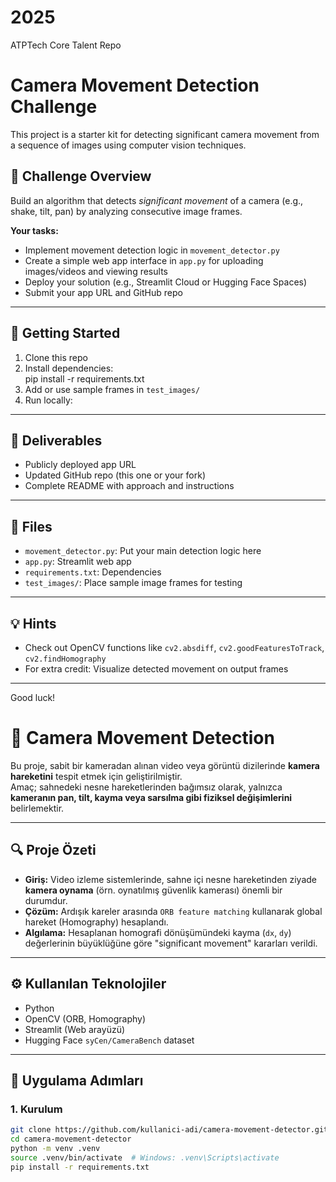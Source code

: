 
# 2025
ATPTech Core Talent Repo

# Camera Movement Detection Challenge

This project is a starter kit for detecting significant camera movement from a sequence of images using computer vision techniques.

## 📸 Challenge Overview

Build an algorithm that detects *significant movement* of a camera (e.g., shake, tilt, pan) by analyzing consecutive image frames.

**Your tasks:**
- Implement movement detection logic in `movement_detector.py`
- Create a simple web app interface in `app.py` for uploading images/videos and viewing results
- Deploy your solution (e.g., Streamlit Cloud or Hugging Face Spaces)
- Submit your app URL and GitHub repo

---

## 🚀 Getting Started

1. Clone this repo
2. Install dependencies:  
    pip install -r requirements.txt
3. Add or use sample frames in `test_images/`
4. Run locally:  

---

## 📝 Deliverables

- Publicly deployed app URL
- Updated GitHub repo (this one or your fork)
- Complete README with approach and instructions

---

## 📂 Files

- `movement_detector.py`: Put your main detection logic here
- `app.py`: Streamlit web app
- `requirements.txt`: Dependencies
- `test_images/`: Place sample image frames for testing

---

## 💡 Hints

- Check out OpenCV functions like `cv2.absdiff`, `cv2.goodFeaturesToTrack`, `cv2.findHomography`
- For extra credit: Visualize detected movement on output frames

---

Good luck!
# 🎥 Camera Movement Detection

Bu proje, sabit bir kameradan alınan video veya görüntü dizilerinde **kamera hareketini** tespit etmek için geliştirilmiştir.  
Amaç; sahnedeki nesne hareketlerinden bağımsız olarak, yalnızca **kameranın pan, tilt, kayma veya sarsılma gibi fiziksel değişimlerini** belirlemektir.

---

## 🔍 Proje Özeti

- **Giriş:** Video izleme sistemlerinde, sahne içi nesne hareketinden ziyade **kamera oynama** (örn. oynatılmış güvenlik kamerası) önemli bir durumdur.
- **Çözüm:** Ardışık kareler arasında `ORB feature matching` kullanarak global hareket (Homography) hesaplandı.
- **Algılama:** Hesaplanan homografi dönüşümündeki kayma (`dx`, `dy`) değerlerinin büyüklüğüne göre "significant movement" kararları verildi.

---

## ⚙️ Kullanılan Teknolojiler

- Python
- OpenCV (ORB, Homography)
- Streamlit (Web arayüzü)
- Hugging Face `syCen/CameraBench` dataset

---

## 🚀 Uygulama Adımları

### 1. Kurulum

```bash
git clone https://github.com/kullanici-adi/camera-movement-detector.git
cd camera-movement-detector
python -m venv .venv
source .venv/bin/activate  # Windows: .venv\Scripts\activate
pip install -r requirements.txt
